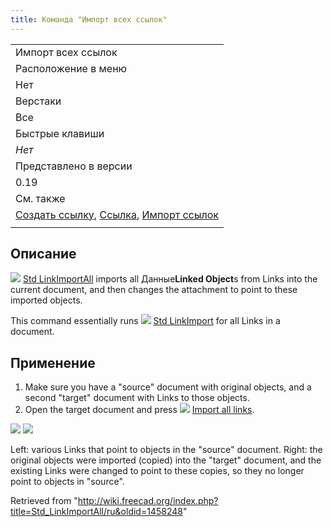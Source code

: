 ```yaml
---
title: Команда "Импорт всех ссылок"
---
```

|  |
| --- |
| Импорт всех ссылок |
| Расположение в меню |
| Нет |
| Верстаки |
| Все |
| Быстрые клавиши |
| *Нет* |
| Представлено в версии |
| 0.19 |
| См. также |
| [Создать ссылку](/Std_LinkMake/ru "Std LinkMake/ru"), [Ссылка](/Std_LinkMakeRelative/ru "Std LinkMakeRelative/ru"), [Импорт ссылок](/Std_LinkImport/ru "Std LinkImport/ru") |
|  |

## Описание

![](/images/Std_LinkImportAll.svg) [Std LinkImportAll](/Std_LinkImportAll "Std LinkImportAll") imports all Данные**Linked Object**s from Links into the current document, and then changes the attachment to point to these imported objects.

This command essentially runs ![](/images/Std_LinkImport.svg) [Std LinkImport](/Std_LinkImport "Std LinkImport") for all Links in a document.

## Применение

1. Make sure you have a "source" document with original objects, and a second "target" document with Links to those objects.
2. Open the target document and press ![](/images/Std_LinkImportAll.svg) [Import all links](/Std_LinkImportAll "Std LinkImportAll").

![](/images/Std_Link_tree_import_all_1_example.png) ![](/images/Std_Link_tree_import_all_2_example.png)

Left: various Links that point to objects in the "source" document. Right: the original objects were imported (copied) into the "target" document, and the existing Links were changed to point to these copies, so they no longer point to objects in "source".

Retrieved from "<http://wiki.freecad.org/index.php?title=Std_LinkImportAll/ru&oldid=1458248>"